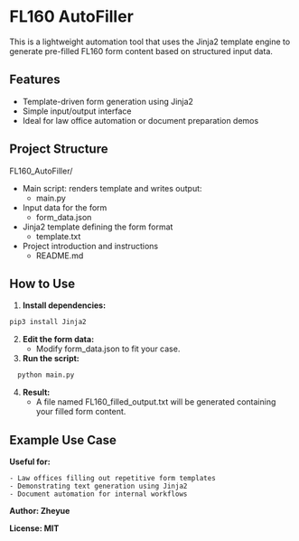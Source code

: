# FL160 AutoFiller

This is a lightweight automation tool that uses the Jinja2 template engine to generate pre-filled FL160 form content based on structured input data.

## Features

- Template-driven form generation using Jinja2
- Simple input/output interface
- Ideal for law office automation or document preparation demos

## Project Structure
 FL160_AutoFiller/
  - Main script: renders template and writes output:
    - main.py
  - Input data for the form               
    - form_data.json     
  - Jinja2 template defining the form format
    - template.txt
  - Project introduction and instructions       
    - README.md           

## How to Use

1. **Install dependencies:**
```bash
pip3 install Jinja2
```
2.	**Edit the form data:**
    - Modify form_data.json to fit your case.
4.	**Run the script:**
```bash
  python main.py
```
4.	**Result:**
    - A file named FL160_filled_output.txt will be generated containing your filled form content.
  
## Example Use Case
**Useful for:**

	- Law offices filling out repetitive form templates
	- Demonstrating text generation using Jinja2
	- Document automation for internal workflows  


**Author: Zheyue** 

**License: MIT**
